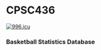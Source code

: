 # CPSC436
<a href="https://996.icu"><img src="https://img.shields.io/badge/link-996.icu-red.svg" alt="996.icu" /></a>
<h3> Basketball Statistics Database </h3>

